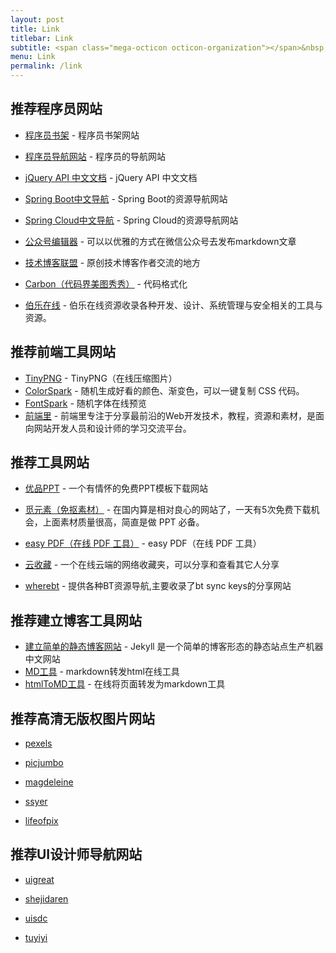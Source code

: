 ```yaml
---
layout: post
title: Link
titlebar: Link
subtitle: <span class="mega-octicon octicon-organization"></span>&nbsp;&nbsp; Resource link
menu: Link
permalink: /link
---
```




## 推荐程序员网站

- [程序员书架](https://anoyi.com/book/) - 程序员书架网站
- [程序员导航网站](http://tooool.org/) - 程序员的导航网站 
- [jQuery API 中文文档](https://www.html.cn/jqapi-1.9/) - jQuery API 中文文档

- [Spring Boot中文导航](http://springboot.fun/) - Spring Boot的资源导航网站    
- [Spring Cloud中文导航](http://springcloud.fun/) - Spring Cloud的资源导航网站    

- [公众号编辑器](http://md.ityouknow.com/) - 可以以优雅的方式在微信公众号去发布markdown文章
- [技术博客联盟](http://techblog.pub/) - 原创技术博客作者交流的地方

- [Carbon（代码界美图秀秀）](https://carbon.now.sh/) - 代码格式化
- [伯乐在线](http://hao.jobbole.com/) - 伯乐在线资源收录各种开发、设计、系统管理与安全相关的工具与资源。

## 推荐前端工具网站

- [TinyPNG](https://tinypng.com/) - TinyPNG（在线压缩图片）
- [ColorSpark](https://colorspark.app/) - 随机生成好看的颜色、渐变色，可以一键复制 CSS 代码。
- [FontSpark](https://fontspark.app/) - 随机字体在线预览
- [前端里](http://www.yyyweb.com/) - 前端里专注于分享最前沿的Web开发技术，教程，资源和素材，是面向网站开发人员和设计师的学习交流平台。

## 推荐工具网站

- [优品PPT](http://www.ypppt.com/) - 一个有情怀的免费PPT模板下载网站
- [觅元素（免抠素材）](http://www.51yuansu.com/) - 在国内算是相对良心的网站了，一天有5次免费下载机会，上面素材质量很高，简直是做 PPT 必备。
- [easy PDF（在线 PDF 工具）](https://easypdf.com/cn/) - easy PDF（在线 PDF 工具）

- [云收藏](http://www.favorites.ren/) - 一个在线云端的网络收藏夹，可以分享和查看其它人分享
- [wherebt](http://wherebt.com/) - 提供各种BT资源导航,主要收录了bt sync keys的分享网站

## 推荐建立博客工具网站

- [建立简单的静态博客网站](https://jekyllcn.com/docs/home/) - Jekyll 是一个简单的博客形态的静态站点生产机器 中文网站
- [MD工具](http://relatos.top/md/) - markdown转发html在线工具  
- [htmlToMD工具](http://relatos.top/2md/) - 在线将页面转发为markdown工具  

## 推荐高清无版权图片网站

- [pexels]( https://www.pexels.com/)

- [picjumbo]( https://picjumbo.com/)	

- [magdeleine]( https://magdeleine.co/)

- [ssyer]( https://www.ssyer.com/home/)

- [lifeofpix]( https://www.lifeofpix.com/)

## 推荐UI设计师导航网站

- [uigreat]( http://so.uigreat.com/)

- [shejidaren]( http://hao.shejidaren.com/)

- [uisdc]( http://hao.uisdc.com/)

- [tuyiyi]( http://www.tuyiyi.com/hao/)



